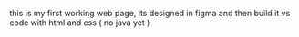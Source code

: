 this is my first working web page, its designed in figma and then build it vs code with html and css (  no java yet ) 
